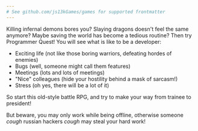 ```yaml
---
# See github.com/js13kGames/games for supported frontmatter
---
```

Killing infernal demons bores you?
Slaying dragons doesn't feel the same anymore?
Maybe saving the world has become a tedious routine?
Then try Programmer Quest!
You will see what is like to be a developer:
- Exciting life (not like those boring warriors, defeating hordes of enemies)
- Bugs (well, someone might call them features)
- Meetings (lots and lots of meetings)
- "Nice" colleagues (hide your hostility behind a mask of sarcasm!)
- Stress (oh yes, there will be a lot of it)

So start this old-style battle RPG, and try to make your way from trainee to president!

But beware, you may only work while being offline, otherwise someone *cough* russian hackers *cough* may steal your hard work!